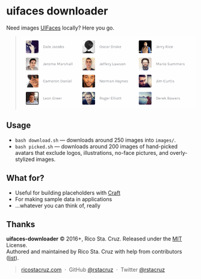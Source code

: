 # uifaces downloader

Need images [UIFaces][] locally? Here you go.

> ![](https://raw.githubusercontent.com/rstacruz/uifaces-downloader/gh-pages/screencast.gif)

## Usage

* `bash download.sh` — downloads around 250 images into `images/`.
* `bash picked.sh` — downloads around 200 images of hand-picked avatars that exclude logos, illustrations, no-face pictures, and overly-stylized images.

## What for?

- Useful for building placeholders with [Craft](http://labs.invisionapp.com/craft)
- For making sample data in applications
- ...whatever you can think of, really

[UIFaces]: http://uifaces.com/

## Thanks

**uifaces-downloader** © 2016+, Rico Sta. Cruz. Released under the [MIT] License.<br>
Authored and maintained by Rico Sta. Cruz with help from contributors ([list][contributors]).

> [ricostacruz.com](http://ricostacruz.com) &nbsp;&middot;&nbsp;
> GitHub [@rstacruz](https://github.com/rstacruz) &nbsp;&middot;&nbsp;
> Twitter [@rstacruz](https://twitter.com/rstacruz)

[MIT]: http://mit-license.org/
[contributors]: http://github.com/rstacruz/uifaces-downloader/contributors
